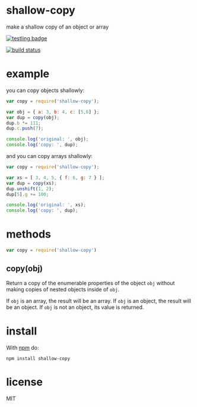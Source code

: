 # shallow-copy

make a shallow copy of an object or array

[![testling badge](https://ci.testling.com/substack/shallow-copy.png)](https://ci.testling.com/substack/shallow-copy)

[![build status](https://secure.travis-ci.org/substack/shallow-copy.png)](http://travis-ci.org/substack/shallow-copy)

# example

you can copy objects shallowly:

``` js
var copy = require('shallow-copy');

var obj = { a: 3, b: 4, c: [5,6] };
var dup = copy(obj);
dup.b *= 111;
dup.c.push(7);

console.log('original: ', obj);
console.log('copy: ', dup);
```

and you can copy arrays shallowly:

``` js
var copy = require('shallow-copy');

var xs = [ 3, 4, 5, { f: 6, g: 7 } ];
var dup = copy(xs);
dup.unshift(1, 2);
dup[5].g += 100;

console.log('original: ', xs);
console.log('copy: ', dup);
```

# methods

``` js
var copy = require('shallow-copy')
```

## copy(obj)

Return a copy of the enumerable properties of the object `obj` without making
copies of nested objects inside of `obj`.

If `obj` is an array, the result will be an array.
If `obj` is an object, the result will be an object.
If `obj` is not an object, its value is returned.

# install

With [npm](https://npmjs.org) do:

```
npm install shallow-copy
```

# license

MIT
